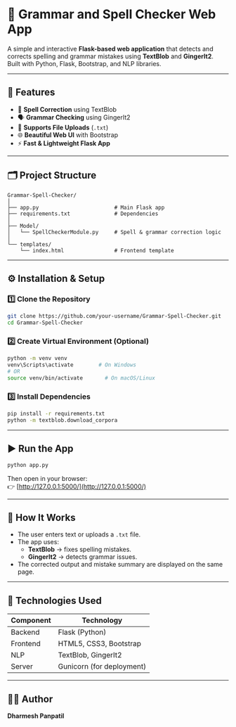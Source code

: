 # 📝 Grammar and Spell Checker Web App

A simple and interactive **Flask-based web application** that detects and corrects spelling and grammar mistakes using **TextBlob** and **GingerIt2**.  
Built with Python, Flask, Bootstrap, and NLP libraries.

---

## 🚀 Features

- 🧠 **Spell Correction** using TextBlob  
- 🗣️ **Grammar Checking** using GingerIt2  
- 📂 **Supports File Uploads** (`.txt`)  
- 🌐 **Beautiful Web UI** with Bootstrap  
- ⚡ **Fast & Lightweight Flask App**

---

## 🗂️ Project Structure

```
Grammar-Spell-Checker/
│
├── app.py                        # Main Flask app
├── requirements.txt              # Dependencies
│
├── Model/
│   └── SpellCheckerModule.py     # Spell & grammar correction logic
│
└── templates/
    └── index.html                # Frontend template
```

---

## ⚙️ Installation & Setup

### 1️⃣ Clone the Repository
```bash
git clone https://github.com/your-username/Grammar-Spell-Checker.git
cd Grammar-Spell-Checker
```

### 2️⃣ Create Virtual Environment (Optional)
```bash
python -m venv venv
venv\Scripts\activate        # On Windows
# OR
source venv/bin/activate       # On macOS/Linux
```

### 3️⃣ Install Dependencies
```bash
pip install -r requirements.txt
python -m textblob.download_corpora
```

---

## ▶️ Run the App
```bash
python app.py
```

Then open in your browser:  
👉 [http://127.0.0.1:5000/](http://127.0.0.1:5000/)

---

## 🧠 How It Works

- The user enters text or uploads a `.txt` file.
- The app uses:
  - **TextBlob** → fixes spelling mistakes.
  - **GingerIt2** → detects grammar issues.
- The corrected output and mistake summary are displayed on the same page.

---

## 🧰 Technologies Used

| Component | Technology |
|------------|-------------|
| Backend | Flask (Python) |
| Frontend | HTML5, CSS3, Bootstrap |
| NLP | TextBlob, GingerIt2 |
| Server | Gunicorn (for deployment) |

---

## 🧑‍💻 Author

**Dharmesh Panpatil** 

